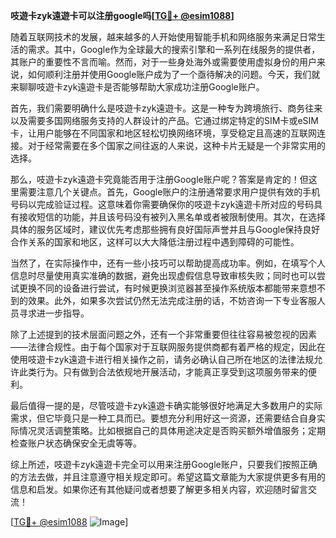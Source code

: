 **吱遊卡zyk遠遊卡可以注册google吗[[TG💪+ @esim1088](https://t.me/s/esim1088)]**

随着互联网技术的发展，越来越多的人开始使用智能手机和网络服务来满足日常生活的需求。其中，Google作为全球最大的搜索引擎和一系列在线服务的提供者，其账户的重要性不言而喻。然而，对于一些身处海外或需要使用虚拟身份的用户来说，如何顺利注册并使用Google账户成为了一个亟待解决的问题。今天，我们就来聊聊吱遊卡zyk遠遊卡是否能够帮助大家成功注册Google账户。

首先，我们需要明确什么是吱遊卡zyk遠遊卡。这是一种专为跨境旅行、商务往来以及需要多国网络服务支持的人群设计的产品。它通过绑定特定的SIM卡或eSIM卡，让用户能够在不同国家和地区轻松切换网络环境，享受稳定且高速的互联网连接。对于经常需要在多个国家之间往返的人来说，这种卡片无疑是一个非常实用的选择。

那么，吱遊卡zyk遠遊卡究竟能否用于注册Google账户呢？答案是肯定的！但这里需要注意几个关键点。首先，Google账户的注册通常要求用户提供有效的手机号码以完成验证过程。这意味着你需要确保你的吱遊卡zyk遠遊卡所对应的号码具有接收短信的功能，并且该号码没有被列入黑名单或者被限制使用。其次，在选择具体的服务区域时，建议优先考虑那些拥有良好国际声誉并且与Google保持良好合作关系的国家和地区，这样可以大大降低注册过程中遇到障碍的可能性。

当然了，在实际操作中，还有一些小技巧可以帮助提高成功率。例如，在填写个人信息时尽量使用真实准确的数据，避免出现虚假信息导致审核失败；同时也可以尝试更换不同的设备进行尝试，有时候更换浏览器甚至操作系统版本都能带来意想不到的效果。此外，如果多次尝试仍然无法完成注册的话，不妨咨询一下专业客服人员寻求进一步指导。

除了上述提到的技术层面问题之外，还有一个非常重要但往往容易被忽视的因素——法律合规性。由于每个国家对于互联网服务提供商都有着严格的规定，因此在使用吱遊卡zyk遠遊卡进行相关操作之前，请务必确认自己所在地区的法律法规允许此类行为。只有做到合法依规地开展活动，才能真正享受到这项服务带来的便利。

最后值得一提的是，尽管吱遊卡zyk遠遊卡确实能够很好地满足大多数用户的实际需求，但它毕竟只是一种工具而已。要想充分利用好这一资源，还需要结合自身实际情况灵活调整策略。比如根据自己的具体用途决定是否购买额外增值服务；定期检查账户状态确保安全无虞等等。

综上所述，吱遊卡zyk遠遊卡完全可以用来注册Google账户，只要我们按照正确的方法去做，并且注意遵守相关规定即可。希望这篇文章能为大家提供更多有用的信息和启发。如果你还有其他疑问或者想要了解更多相关内容，欢迎随时留言交流！

[[TG💪+ @esim1088](https://t.me/s/esim1088) ![Image](https://i.postimg.cc/4NQfJmqS/Snipaste-2025-05-13-00-14-12.png)]
